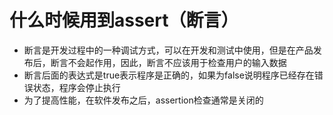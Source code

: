 # 什么时候用到assert（断言）
- 断言是开发过程中的一种调试方式，可以在开发和测试中使用，但是在产品发布后，断言不会起作用，因此，断言不应该用于检查用户的输入数据
- 断言后面的表达式是true表示程序是正确的，如果为false说明程序已经存在错误状态，程序会停止执行
- 为了提高性能，在软件发布之后，assertion检查通常是关闭的